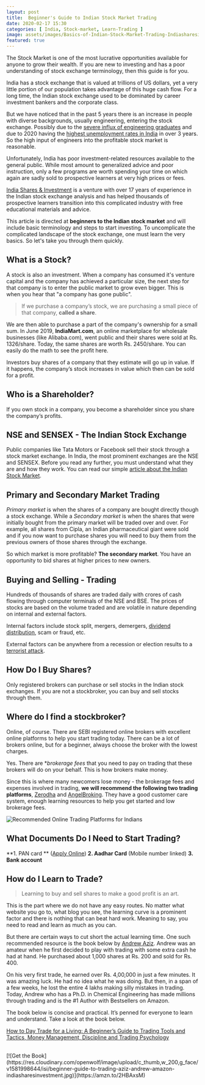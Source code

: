 ```yaml
---
layout: post
title:  Beginner's Guide to Indian Stock Market Trading
date: 2020-02-17 15:30
categories: [ India, Stock-market, Learn-Trading ]
image: assets/images/Basics-of-Indian-Stock-Market-Trading-Indiasharesinvestment.png
featured: true
---
```

The Stock Market is one of the most lucrative opportunities available for anyone to grow their wealth. If you are new to investing and has a poor understanding of stock exchange terminology, then this guide is for you.

India has a stock exchange that is valued at trillions of US dollars, yet a very little portion of our population takes advantage of this huge cash flow. For a long time, the Indian stock exchange used to be dominated by career investment bankers and the corporate class. 

But we have noticed that in the past 5 years there is an increase in people with diverse backgrounds, usually engineering, entering the stock exchange. Possibly due to the [severe influx of engineering graduates](https://www.businesstoday.in/current/corporate/indian-engineers-tech-jobs-survey-80-per-cent-of-indian-engineers-not-fit-for-jobs-says-survey/story/330869.html) and due to 2020 having the [highest unemployment rates in India](https://www.indiatoday.in/business/story/unemployment-in-october-rises-to-8-5-highest-in-over-3-years-1614751-2019-11-01) in over 3 years. So the high input of engineers into the profitable stock market is reasonable. 

Unfortunately, India has poor investment-related resources available to the general public. While most amount to generalized advice and poor instruction, only a few programs are worth spending your time on which again are sadly sold to prospective learners at very high prices or fees.  

[India Shares & Investment](https://indiasharesinvestment.com/) is a venture with over 17 years of experience in the Indian stock exchange analysis and has helped thousands of prospective learners transition into this complicated industry with free educational materials and advice. 

This article is directed at **beginners to the Indian stock market** and will include basic terminology and steps to start investing. To uncomplicate the complicated landscape of the stock exchange, one must learn the very basics. So let's take you through them quickly. 

## What is a Stock? 

A stock is also an investment. When a company has consumed it's venture capital and the company has achieved a particular size, the next step for that company is to enter the public market to grow even bigger. This is when you hear that "a company has gone public". 

>If we purchase a company’s stock, we are purchasing a small piece of that company, **called a share**.

We are then able to purchase a part of the company's ownership for a small sum. In June 2019, **IndiaMart.com**, an online marketplace for wholesale businesses (like Alibaba.com), went public and their shares were sold at Rs. 1326/share. Today, the same shares are worth Rs. 2450/share. You can easily do the math to see the profit here.  

Investors buy shares of a company that they estimate will go up in value. If it happens, the company’s stock increases in value which then can be sold for a profit.

## Who is a Shareholder?
If you own stock in a company, you become a shareholder since you share the company’s profits.

## NSE and SENSEX - The Indian Stock Exchange
Public companies like Tata Motors or Facebook sell their stock through a stock market exchange. In India, the most prominent exchanges are the NSE and SENSEX. Before you read any further, you must understand what they are and how they work. You can read our simple [article about the Indian Stock Market](https://indiasharesinvestment.com/Indian-Stock-Market/). 

## Primary and Secondary Market Trading

*Primary market* is when the shares of a company are bought directly though a stock exchange.  While a *Secondary market* is when the shares that were initially bought from the primary market will be traded over and over. For example, all shares from Cipla, an Indian pharmaceutical giant were sold and if you now want to purchase shares you will need to buy them from the previous owners of those shares through the exchange. 

So which market is more profitable? **The secondary market**. You have an opportunity to bid shares at higher prices to new owners.  

## Buying and Selling - Trading

Hundreds of thousands of shares are traded daily with crores of cash flowing through computer terminals of the NSE and BSE. The prices of stocks are based on the volume traded and are volatile in nature depending on internal and external factors. 

Internal factors include stock split, mergers, demergers, [dividend distribution](https://economictimes.indiatimes.com/markets/stocks/news/coal-india-fall-likely-to-continue-despite-high-dividend-payouts/articleshow/71002431.cms?from=mdr), scam or fraud, etc.

External factors can be anywhere from a recession or election results to a [terrorist attack](https://www.ncbi.nlm.nih.gov/pmc/articles/PMC6407467/). 

## How Do I Buy Shares?
Only registered brokers can purchase or sell stocks in the Indian stock exchanges. If you are not a stockbroker, you can buy and sell stocks through them. 

## Where do I find a stockbroker?
Online, of course. There are SEBI registered online brokers with excellent online platforms to help you start trading today. There can be a lot of brokers online, but for a beginner, always choose the broker with the lowest charges. 

Yes. There are **brokerage fees* that you need to pay on trading that these brokers will do on your behalf. This is how brokers make money. 

Since this is where many newcomers lose money - the brokerage fees and expenses involved in trading, **we will recommend the following two trading platforms**, [Zerodha](https://zerodha.com) and [AngelBroking](https://angelbroking.com). They have a good customer care system, enough learning resources to help you get started and low brokerage fees. 

![Recommended Online Trading Platforms for Indians](https://indiasharesinvestment.com/assets/images/indiastockinvestment-recommended-trading-platforms.png)

## What Documents Do I Need to Start Trading?

**1. PAN card ** ([Apply Online](https://www.incometaxindia.gov.in/Pages/tax-services/apply-for-pan.aspx))
**2. Aadhar Card** (Mobile number linked)
**3. Bank account**

## How do I Learn to Trade?

>Learning to buy and sell shares to make a good profit is an art.

This is the part where we do not have any easy routes. No matter what website you go to, what blog you see, the learning curve is a prominent factor and there is nothing that can beat hard work. Meaning to say, you need to read and learn as much as you can. 

But there are certain ways to cut short the actual learning time. One such recommended resource is the book below by [Andrew Aziz](https://twitter.com/bearbulltraders). Andrew was an amateur when he first decided to play with trading with some extra cash he had at hand. He purchased about 1,000 shares at Rs. 200 and sold for Rs. 400. 

On his very first trade, he earned over Rs. 4,00,000 in just a few minutes. It was amazing luck. He had no idea what he was doing. But then, in a span of a few weeks, he lost the entire 4 lakhs making silly mistakes in trading. Today, Andrew who has a Ph.D. in Chemical Engineering has made millions through trading and is the #1 Author with Bestsellers on Amazon.

The book below is concise and practical. It’s penned for everyone to learn and understand. Take a look at the book below.

<a target="_blank" href="https://www.amazon.com/gp/product/1535585951/ref=as_li_tl?ie=UTF8&camp=1789&creative=9325&creativeASIN=1535585951&linkCode=as2&tag=openwolf-20&linkId=57a1e2e187035687cb43e3ddb700a364">How to Day Trade for a Living: A Beginner’s Guide to Trading Tools and Tactics, Money Management, Discipline and Trading Psychology</a><img src="//ir-na.amazon-adsystem.com/e/ir?t=openwolf-20&l=am2&o=1&a=1535585951" width="1" height="1" border="0" alt="" style="border:none !important; margin:0px !important;" />

<br>
[![Get the Book](https://res.cloudinary.com/openwolf/image/upload/c_thumb,w_200,g_face/v1581998644/isi/beginner-guide-to-trading-aziz-andrew-amazon-indiasharesinvestment.jpg)](https://amzn.to/2HBAxsM)




